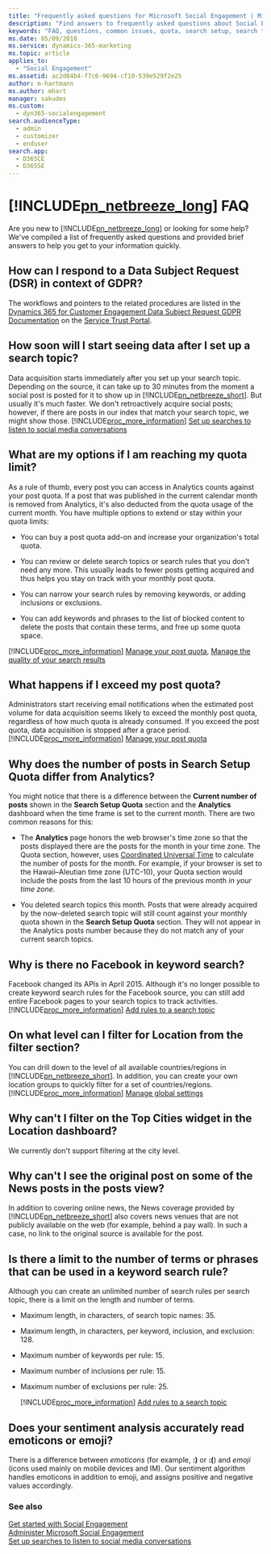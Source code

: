 ```yaml
---
title: "Frequently asked questions for Microsoft Social Engagement | Microsoft Docs"
description: "Find answers to frequently asked questions about Social Engagement."
keywords: "FAQ, questions, common issues, quota, search setup, search topics"
ms.date: 05/09/2018
ms.service: dynamics-365-marketing
ms.topic: article
applies_to: 
  - "Social Engagement"
ms.assetid: ac2d84b4-f7c6-9694-cf10-539e529f2e25
author: m-hartmann
ms.author: mhart
manager: sakudes
ms.custom: 
  - dyn365-socialengagement
search.audienceType: 
  - admin
  - customizer
  - enduser
search.app: 
  - D365CE
  - D365SE
---
```


# [!INCLUDE[pn_netbreeze_long](../includes/pn-social-engagement-long.md)] FAQ

Are you new to [!INCLUDE[pn_netbreeze_long](../includes/pn-social-engagement-long.md)] or looking for some help? We've compiled a list of frequently asked questions and provided brief answers to help you get to your information quickly.  

## How can I respond to a Data Subject Request (DSR) in context of GDPR?

The workflows and pointers to the related procedures are listed in the [Dynamics 365 for Customer Engagement Data Subject Request GDPR Documentation](https://servicetrust.microsoft.com/ViewPage/TrustDocuments?command=Download&downloadType=Document&downloadId=24330ae4-fb40-4e2c-9970-354d1ffc03e8&docTab=6d000410-c9e9-11e7-9a91-892aae8839ad_DSR) on the [Service Trust Portal](https://servicetrust.microsoft.com/). 
  
## How soon will I start seeing data after I set up a search topic? 
 
Data acquisition starts immediately after you set up your search topic. Depending on the source, it can take up to 30 minutes from the moment a social post is posted for it to show up in [!INCLUDE[pn_netbreeze_short](../includes/pn-social-engagement-short.md)]. But usually it's much faster. We don't retroactively acquire social posts; however, if there are posts in our index that match your search topic, we might show those. [!INCLUDE[proc_more_information](../includes/proc-more-information.md)] [Set up searches to listen to social media conversations](set-up-searches.md)  
  
## What are my options if I am reaching my quota limit?
  
As a rule of thumb, every post you can access in Analytics counts against your post quota. If a post that was published in the current calendar month is removed from Analytics, it's also deducted from the quota usage of the current month. You have multiple options to extend or stay within your quota limits:  
  
-   You can buy a post quota add-on and increase your organization's total quota.  
  
-   You can review or delete search topics or search rules that you don't need any more. This usually leads to fewer posts getting acquired and thus helps you stay on track with your monthly post quota.  
  
-   You can narrow your search rules by removing keywords, or adding inclusions or exclusions.  
  
-   You can add keywords and phrases to the list of blocked content to delete the posts that contain these terms, and free up some quota space.  
  
[!INCLUDE[proc_more_information](../includes/proc-more-information.md)] [Manage your post quota](manage-post-quota.md), [Manage the quality of your search results](search-results-quality.md)  
  
## What happens if I exceed my post quota?
  
Administrators start receiving email notifications when the estimated post volume for data acquisition seems likely to exceed the monthly post quota, regardless of how much quota is already consumed. If you exceed the post quota, data acquisition is stopped after a grace period. [!INCLUDE[proc_more_information](../includes/proc-more-information.md)] [Manage your post quota](manage-post-quota.md)  

## Why does the number of posts in Search Setup Quota differ from Analytics?

You might notice that there is a difference between the **Current number of posts** shown in the **Search Setup Quota** section and the **Analytics** dashboard when the time frame is set to the current month. There are two common reasons for this:
- The **Analytics** page honors the web browser's time zone so that the posts displayed there are the posts for the month in your time zone. The Quota section, however, uses [Coordinated Universal Time](https://en.wikipedia.org/wiki/Coordinated_Universal_Time) to calculate the number of posts for the month. For example, if your browser is set to the Hawaii–Aleutian time zone (UTC-10), your Quota section would include the posts from the last 10 hours of the previous month _in your time zone_.

- You deleted search topics this month. Posts that were already acquired by the now-deleted search topic will still count against your monthly quota shown in the **Search Setup Quota** section. They will not appear in the Analytics posts number because they do not match any of your current search topics.
  
## Why is there no Facebook in keyword search?  

Facebook changed its APIs in April 2015. Although it's no longer possible to create keyword search rules for the Facebook source, you can still add entire Facebook pages to your search topics to track activities. [!INCLUDE[proc_more_information](../includes/proc-more-information.md)] [Add rules to a search topic](add-rules-search-topic.md)  
  
## On what level can I filter for Location from the filter section? 
 
You can drill down to the level of all available countries/regions in [!INCLUDE[pn_netbreeze_short](../includes/pn-social-engagement-short.md)]. In addition, you can create your own location groups to quickly filter for a set of countries/regions. [!INCLUDE[proc_more_information](../includes/proc-more-information.md)] [Manage global settings](manage-global-settings.md)  
  
## Why can't I filter on the Top Cities widget in the Location dashboard?
  
We currently don't support filtering at the city level.  
  
## Why can't I see the original post on some of the News posts in the posts view?  

In addition to covering online news, the News coverage provided by [!INCLUDE[pn_netbreeze_short](../includes/pn-social-engagement-short.md)] also covers news venues that are not publicly available on the web (for example, behind a pay wall). In such a case, no link to the original source is available for the post.  
  
## Is there a limit to the number of terms or phrases that can be used in a keyword search rule?  

Although you can create an unlimited number of search rules per search topic, there is a limit on the length and number of terms.  
  
- Maximum length, in characters, of search topic names: 35.  
  
- Maximum length, in characters, per keyword, inclusion, and exclusion: 128.  
  
- Maximum number of keywords per rule: 15.  
  
- Maximum number of inclusions per rule: 15.  
  
- Maximum number of exclusions per rule: 25.  
  
  [!INCLUDE[proc_more_information](../includes/proc-more-information.md)] [Add rules to a search topic](add-rules-search-topic.md)  
  
## Does your sentiment analysis accurately read emoticons or emoji?  

There is a difference between *emoticons* (for example, **:)** or **:(**) and *emoji* (icons used mainly on mobile devices and IM). Our sentiment algorithm handles emoticons in addition to emoji, and assigns positive and negative values accordingly.  
  
### See also

 [Get started with Social Engagement](get-started.md)   
 [Administer Microsoft Social Engagement](administer-microsoft-social-engagement.md)   
 [Set up searches to listen to social media conversations](set-up-searches.md)
 
